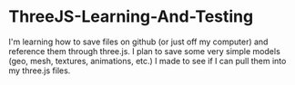 # ThreeJS-Learning-And-Testing
I'm learning how to save files on github (or just off my computer) and reference them through three.js. I plan to save some very simple models (geo, mesh, textures, animations, etc.) I made to see if I can pull them into my three.js files.
